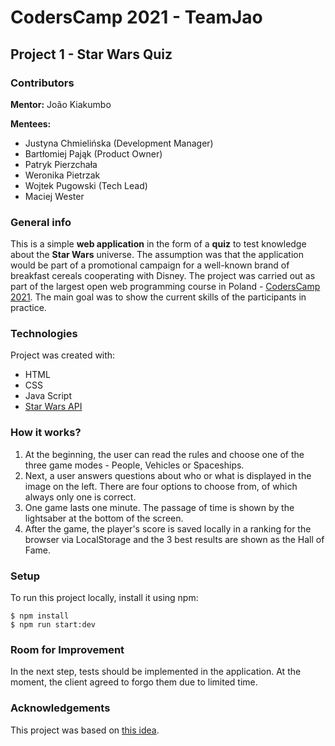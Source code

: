 
# CodersCamp 2021 - TeamJao
## Project 1 - Star Wars Quiz 

### Contributors 
**Mentor:** João Kiakumbo

**Mentees:**
* Justyna Chmielińska (Development Manager)
* Bartłomiej Pająk (Product Owner)
* Patryk Pierzchała
* Weronika Pietrzak
* Wojtek Pugowski (Tech Lead)
* Maciej Wester

### General info
This is a simple **web application** in the form of a **quiz** to test knowledge about the **Star Wars** universe. The assumption was that the application would be part of a promotional campaign for a well-known brand of breakfast cereals cooperating with Disney. The project was carried out as part of the largest open web programming course in Poland - [CodersCamp 2021](https://www.coderscamp.edu.pl/). The main goal was to show the current skills of the participants in practice.

### Technologies
Project was created with:
* HTML
* CSS
* Java Script 
* [Star Wars API](https://swapi.dev/)

### How it works?
1. At the beginning, the user can read the rules and choose one of the three game modes - People, Vehicles or Spaceships. 
2. Next, a user answers questions about who or what is displayed in the image on the left. There are four options to choose from, of which always only one is correct.
3. One game lasts one minute. The passage of time is shown by the lightsaber at the bottom of the screen.
4. After the game, the player's score is saved locally in a ranking for the browser via LocalStorage and the 3 best results are shown as the Hall of Fame.

### Setup
To run this project locally, install it using npm:
```
$ npm install
$ npm run start:dev
```

### Room for Improvement
In the next step, tests should be implemented in the application. At the moment, the client agreed to forgo them due to limited time.

### Acknowledgements
This project was based on [this idea](https://github.com/CodersCamp2020/CodersCamp2020.Project.JavaScript.StarWarsQuiz/blob/main/README.md).
